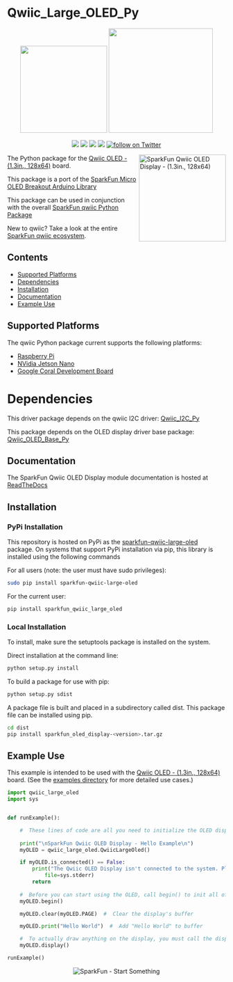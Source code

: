 Qwiic_Large_OLED_Py
========================

<p align="center">
   <img src="https://cdn.sparkfun.com/assets/custom_pages/2/7/2/qwiic-logo-registered.jpg"  width=200>  
   <img src="https://www.python.org/static/community_logos/python-logo-master-v3-TM.png"  width=240>   
</p>
<p align="center">
	<a href="https://pypi.org/project/sparkfun-qwiic-large-oled/" alt="Package">
		<img src="https://img.shields.io/pypi/pyversions/sparkfun_qwiic_large_oled.svg" /></a>
	<a href="https://github.com/sparkfun/Qwiic_Large_OLED_Py/issues" alt="Issues">
		<img src="https://img.shields.io/github/issues/sparkfun/Qwiic_Large_OLED_Py.svg" /></a>
	<a href="https://qwiic-large-oled-py.readthedocs.io/en/latest/index.html" alt="Documentation">
		<img src="https://readthedocs.org/projects/qwiic-large-oled-py/badge/?version=latest&style=flat" /></a>
	<a href="https://github.com/sparkfun/Qwiic_Large_OLED_Py/blob/master/LICENSE" alt="License">
		<img src="https://img.shields.io/badge/license-MIT-blue.svg" /></a>
	<a href="https://twitter.com/intent/follow?screen_name=sparkfun">
        	<img src="https://img.shields.io/twitter/follow/sparkfun.svg?style=social&logo=twitter"
           	 alt="follow on Twitter"></a>
	
</p>

<img src="https://cdn.sparkfun.com//assets/parts/2/3/7/6/0/23453-Qwiic-OLED-Feature-WithDisplay.jpg" align="right" width=200 alt="SparkFun Qwiic OLED Display - (1.3in., 128x64)">

The Python package for the [Qwiic OLED - (1.3in., 128x64)](https://www.sparkfun.com/products/23453) board.

This package is a port of the [SparkFun Micro OLED Breakout Arduino Library](https://github.com/sparkfun/SparkFun_Micro_OLED_Arduino_Library)

This package can be used in conjunction with the overall [SparkFun qwiic Python Package](https://github.com/sparkfun/Qwiic_Py)

New to qwiic? Take a look at the entire [SparkFun qwiic ecosystem](https://www.sparkfun.com/qwiic).


## Contents

* [Supported Platforms](#supported-platforms)
* [Dependencies](#dependencies)
* [Installation](#installation)
* [Documentation](#documentation)
* [Example Use](#example-use)

Supported Platforms
--------------------
The qwiic Python package current supports the following platforms:
* [Raspberry Pi](https://www.sparkfun.com/search/results?term=raspberry+pi)
* [NVidia Jetson Nano](https://www.sparkfun.com/products/15297)
* [Google Coral Development Board](https://www.sparkfun.com/products/15318)

Dependencies
================
This driver package depends on the qwiic I2C driver: [Qwiic_I2C_Py](https://github.com/sparkfun/Qwiic_I2C_Py)

This package depends on the OLED display driver base package: [Qwiic_OLED_Base_Py](https://github.com/sparkfun/Qwiic_OLED_Base_Py)

Documentation
-------------
The SparkFun Qwiic OLED Display module documentation is hosted at [ReadTheDocs](https://qwiic-large-oled-py.readthedocs.io/en/latest/index.html)

Installation
--------------

### PyPi Installation
This repository is hosted on PyPi as the [sparkfun-qwiic-large-oled](https://pypi.org/project/sparkfun-qwiic-large-oled/) package. On systems that support PyPi installation via pip, this library is installed using the following commands

For all users (note: the user must have sudo privileges):
```sh
sudo pip install sparkfun-qwiic-large-oled
```
For the current user:

```sh
pip install sparkfun_qwiic_large_oled
```

### Local Installation
To install, make sure the setuptools package is installed on the system.

Direct installation at the command line:
```sh
python setup.py install
```

To build a package for use with pip:
```sh
python setup.py sdist
 ```
A package file is built and placed in a subdirectory called dist. This package file can be installed using pip.
```sh
cd dist
pip install sparkfun_oled_display-<version>.tar.gz
```
  
Example Use
------------
This example is intended to be used with the [Qwiic OLED - (1.3in., 128x64)](https://www.sparkfun.com/products/23453) board. (See the <a href="https://github.com/sparkfun/Qwiic_Large_OLED_Py/tree/main/examples">examples directory</a> for more detailed use cases.)

```python
import qwiic_large_oled
import sys


def runExample():

    #  These lines of code are all you need to initialize the OLED display and print text on the screen.
  
    print("\nSparkFun Qwiic OLED Display - Hello Example\n")
    myOLED = qwiic_large_oled.QwiicLargeOled()

    if myOLED.is_connected() == False:
        print("The Qwiic OLED Display isn't connected to the system. Please check your connection", \
            file=sys.stderr)
        return
    
    #  Before you can start using the OLED, call begin() to init all of the pins and configure the OLED.
    myOLED.begin()

    myOLED.clear(myOLED.PAGE)  #  Clear the display's buffer

    myOLED.print("Hello World")  #  Add "Hello World" to buffer

    #  To actually draw anything on the display, you must call the display() function. 
    myOLED.display()

runExample()
```

<p align="center">
<img src="https://cdn.sparkfun.com/assets/custom_pages/3/3/4/dark-logo-red-flame.png" alt="SparkFun - Start Something">
</p>
